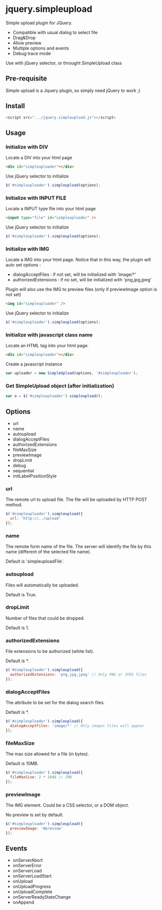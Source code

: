 # jquery.simpleupload
Simple upload plugin for JQuery.

* Compatible with usual dialog to select file
* Drag&Drop
* Allow preview
* Multiple options and events
* Debug trace mode

Use with jQuery selector, or throught SimpleUpload class

## Pre-requisite
Simple upload is a Jquery plugin, so simply need jQuery to work ;)

## Install

```javascript
<script src=".../jquery.simpleupload.js"></script>
```

## Usage

### Initialize with DIV

Locate a DIV into your html page

```html
<div id="simpleuploader"></div>
```

Use jQuery selector to initialize
```javascript
$('#simpleuploader').simpleupload(options);
```

### Initialize with INPUT FILE

Locate a INPUT type file into your html page

```html
<input type="file" id="simpleuploader" />
```

Use jQuery selector to initialize
```javascript
$('#simpleuploader').simpleupload(options);
```

### Initialize with IMG

Locate a IMG into your html page.
Notice that in this way, the plugin will auto set options :
* dialogAcceptFiles : if not set, will be initialized with 'image/*'
* authorizedExtensions : if no set, will be initialized with 'png,jpg,jpeg'

Plugin will also use the IMG to preview files (only if previewImage option is not set)

```html
<img id="simpleuploader" />
```

Use jQuery selector to initialize
```javascript
$('#simpleuploader').simpleupload(options);
```

### Initialize with javascript class name

Locate an HTML tag into your html page.

```html
<div id="simpleuploader"></div>
```

Create a javascript instance
```javascript
var uploader = new SimpleUpload(options, '#simpleuploader');
```

### Get SimpleUpload object (after initialization)

```javascript
var o = $('#simpleuploader').simpleupload();
```

## Options

* url
* name
* autoupload
* dialogAcceptFiles
* authorizedExtensions
* fileMaxSize
* previewImage
* dropLimit
* debug
* sequential
* initLabelPositionStyle

### url

The remote url to upload file.
The file will be uploaded by HTTP POST method.

```javascript
$('#simpleuploader').simpleupload({
  url: 'http://../upload'
});
```

### name

The remote form name of the file.
The server will identify the file by this name (different of the selected file name).

Default is 'simpleuploadFile'.

### autoupload

Files will automatically be uploaded.

Default is True.

### dropLimit

Number of files that could be dropped.

Default is 1.

### authorizedExtensions

File extensions to be authorized (white list).

Default is *.

```javascript
$('#simpleuploader').simpleupload({
  authorizedExtensions: 'png,jpg,jpeg' // Only PNG or JPEG files
});
```

### dialogAcceptFiles

The attribute to be set for the dialog search files.

Default is *.

```javascript
$('#simpleuploader').simpleupload({
  dialogAcceptFiles: 'image/*' // Only images files will appear
});
```

### fileMaxSize

The max size allowed for a file (in bytes).

Default is 10MB.

```javascript
$('#simpleuploader').simpleupload({
  fileMaxSize: 2 * 2048 // 2MB
});
```

### previewImage

The IMG element. Could be a CSS selector, or a DOM object.

No preview is set by default.

```javascript
$('#simpleuploader').simpleupload({
  previewImage: '#preview'
});
```

## Events

* onServerAbort
* onServerError
* onServerLoad
* onServerLoadStart
* onUpload
* onUploadProgress
* onUploadComplete
* onServerReadyStateChange
* onAppend
